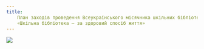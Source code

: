 ```yaml
---
title:
    План заходів проведення Всеукраїнського місячника шкільних бібліотек під гаслом
    «Шкільна бібліотека – за здоровий спосіб життя»
---
```


![](plan.webp)
